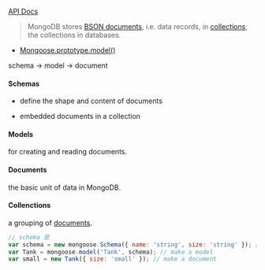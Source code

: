 [API Docs](https://mongoosejs.com/docs/api.html) 

> MongoDB stores [BSON documents](https://docs.mongodb.com/manual/core/document/#bson-document-format), i.e. data records, in [collections](https://docs.mongodb.com/manual/reference/glossary/#term-collection); the collections in databases.

- [Mongoose.prototype.model()](https://mongoosejs.com/docs/api/mongoose.html#mongoose_Mongoose-model) 

 





schema → model → document



#### **Schemas** 

- define the shape and content of documents

- embedded documents in a collection

#### **Models** 

for creating and reading documents.

#### **Documents** 

the basic unit of data in MongoDB.

#### **Collenctions** 

a grouping of  [documents](https://docs.mongodb.com/manual/reference/glossary/#term-document).

```javascript
// schema 是
var schema = new mongoose.Schema({ name: 'string', size: 'string' }); // make a schema
var Tank = mongoose.model('Tank', schema); // make a model
var small = new Tank({ size: 'small' }); // make a document
```



